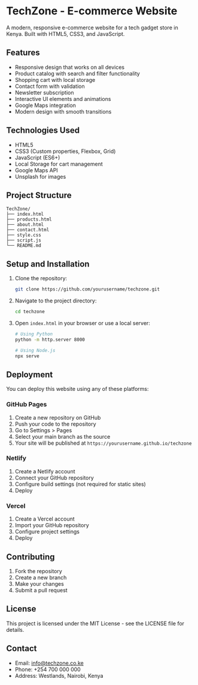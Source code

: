 # TechZone - E-commerce Website

A modern, responsive e-commerce website for a tech gadget store in Kenya. Built with HTML5, CSS3, and JavaScript.

## Features

- Responsive design that works on all devices
- Product catalog with search and filter functionality
- Shopping cart with local storage
- Contact form with validation
- Newsletter subscription
- Interactive UI elements and animations
- Google Maps integration
- Modern design with smooth transitions

## Technologies Used

- HTML5
- CSS3 (Custom properties, Flexbox, Grid)
- JavaScript (ES6+)
- Local Storage for cart management
- Google Maps API
- Unsplash for images

## Project Structure

```
TechZone/
├── index.html
├── products.html
├── about.html
├── contact.html
├── style.css
├── script.js
└── README.md
```

## Setup and Installation

1. Clone the repository:
   ```bash
   git clone https://github.com/yourusername/techzone.git
   ```

2. Navigate to the project directory:
   ```bash
   cd techzone
   ```

3. Open `index.html` in your browser or use a local server:
   ```bash
   # Using Python
   python -m http.server 8000
   
   # Using Node.js
   npx serve
   ```

## Deployment

You can deploy this website using any of these platforms:

### GitHub Pages

1. Create a new repository on GitHub
2. Push your code to the repository
3. Go to Settings > Pages
4. Select your main branch as the source
5. Your site will be published at `https://yourusername.github.io/techzone`

### Netlify

1. Create a Netlify account
2. Connect your GitHub repository
3. Configure build settings (not required for static sites)
4. Deploy

### Vercel

1. Create a Vercel account
2. Import your GitHub repository
3. Configure project settings
4. Deploy

## Contributing

1. Fork the repository
2. Create a new branch
3. Make your changes
4. Submit a pull request

## License

This project is licensed under the MIT License - see the LICENSE file for details.

## Contact

- Email: info@techzone.co.ke
- Phone: +254 700 000 000
- Address: Westlands, Nairobi, Kenya 
